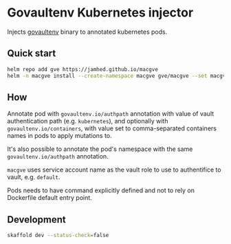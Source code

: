 # Govaultenv Kubernetes injector

Injects [govaultenv](https://github.com/jamhed/govaultenv) binary to annotated kubernetes pods.

## Quick start

```sh
helm repo add gve https://jamhed.github.io/macgve
helm -n macgve install --create-namespace macgve gve/macgve --set macgve.vaultAddr=https://...
```

## How

Annotate pod with `govaultenv.io/authpath` annotation with value of vault authentication
path (e.g. `kubernetes`), and optionally with `govaultenv.io/containers`,
with value set to  comma-separated containers names in pods to apply mutations to.

It's also possible to annotate the pod's namespace with the same `govaultenv.io/authpath` annotation.

`macgve` uses service account name as the vault role to use to authentifice to vault, e.g. `default`.

Pods needs to have command explicitly defined and not to rely on Dockerfile default entry point.

## Development

```sh
skaffold dev --status-check=false
```

